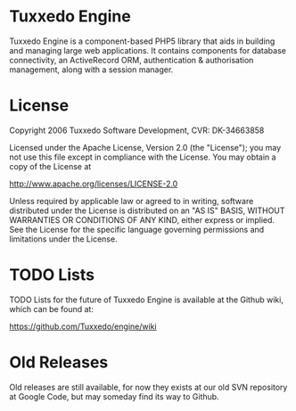 Tuxxedo Engine
==============

Tuxxedo Engine is a component-based PHP5 library that aids in building and
managing large web applications. It contains components for database connectivity, 
an ActiveRecord ORM, authentication & authorisation management, along with a 
session manager.


License
=======

Copyright 2006 Tuxxedo Software Development, CVR: DK-34663858

Licensed under the Apache License, Version 2.0 (the "License");
you may not use this file except in compliance with the License.
You may obtain a copy of the License at

   http://www.apache.org/licenses/LICENSE-2.0

Unless required by applicable law or agreed to in writing, software
distributed under the License is distributed on an "AS IS" BASIS,
WITHOUT WARRANTIES OR CONDITIONS OF ANY KIND, either express or implied.
See the License for the specific language governing permissions and
limitations under the License.


TODO Lists
==========

TODO Lists for the future of Tuxxedo Engine is available at the Github wiki, 
which can be found at:

   https://github.com/Tuxxedo/engine/wiki


Old Releases
============

Old releases are still available, for now they exists at our old SVN 
repository at Google Code, but may someday find its way to Github.
